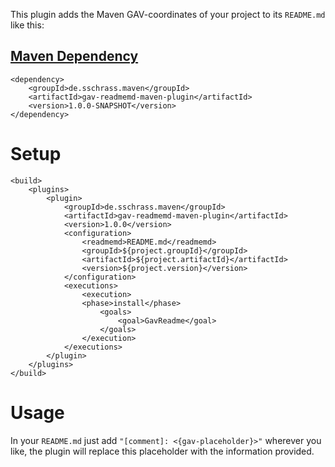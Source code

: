 This plugin adds the Maven GAV-coordinates of your project to its `README.md` like this:

[comment]: <{gav-dependency-start}>

[Maven Dependency](https://github.com/StefanSchrass/gav-readmemd-maven-plugin "gav-readmemd-maven-plugin")
---
```
<dependency>
    <groupId>de.sschrass.maven</groupId>
    <artifactId>gav-readmemd-maven-plugin</artifactId>
    <version>1.0.0-SNAPSHOT</version>
</dependency>
```
[comment]: <{gav-dependency-end}>


# Setup
```
<build>
    <plugins>
        <plugin>
            <groupId>de.sschrass.maven</groupId>
            <artifactId>gav-readmemd-maven-plugin</artifactId>
            <version>1.0.0</version>
            <configuration>
                <readmemd>README.md</readmemd>
                <groupId>${project.groupId}</groupId>
                <artifactId>${project.artifactId}</artifactId>
                <version>${project.version}</version>
            </configuration>
            <executions>
                <execution>
                <phase>install</phase>
                    <goals>
                        <goal>GavReadme</goal>
                    </goals>
                </execution>
            </executions>
        </plugin>
    </plugins>
</build>
```

# Usage
In your `README.md` just add `"[comment]: <{gav-placeholder}>"` wherever you like, 
the plugin will replace this placeholder with the information provided.